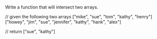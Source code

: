 Write a function that will intersect two arrays.

// given the following two arrays
["mike", "sue", "tom", "kathy", "henry"]
["howey", "jim", "sue", "jennifer", "kathy", "hank", "alex"]

// return
["sue", "kathy"]